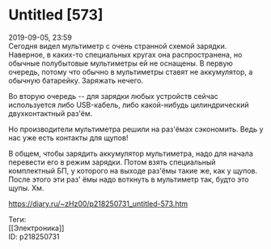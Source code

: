 Untitled [573]
===============

   
 2019-09-05, 23:59   
  Сегодня видел мультиметр с очень странной схемой зарядки. Наверное, в каких-то специальных кругах она распространена, но обычные полубытовые мультиметры ей не оснащены. В первую очередь, потому что обычно в мультиметры ставят не аккумулятор, а обычную батарейку. Заряжать нечего.   
   
 Во вторую очередь -- для зарядки любых устройств сейчас используется либо USB-кабель, либо какой-нибудь цилиндрический двухконтактный раз'ём.   
   
 Но производители мультиметра решили на раз'ёмах сэкономить. Ведь у нас уже есть контакты для щупов!   
   
 В общем, чтобы зарядить аккумулятор мультиметра, надо для начала перевести его в режим зарядки. Потом взять специальный комплектный БП, у которого на выходе раз'ёмы такие же, как у щупов. После этого эти раз' ёмы надо воткнуть в мультиметр так, будто это щупы. Хм.   
    
 <https://diary.ru/~zHz00/p218250731_untitled-573.htm>   
   
 Теги:   
 [[Электроника]]   
 ID: p218250731